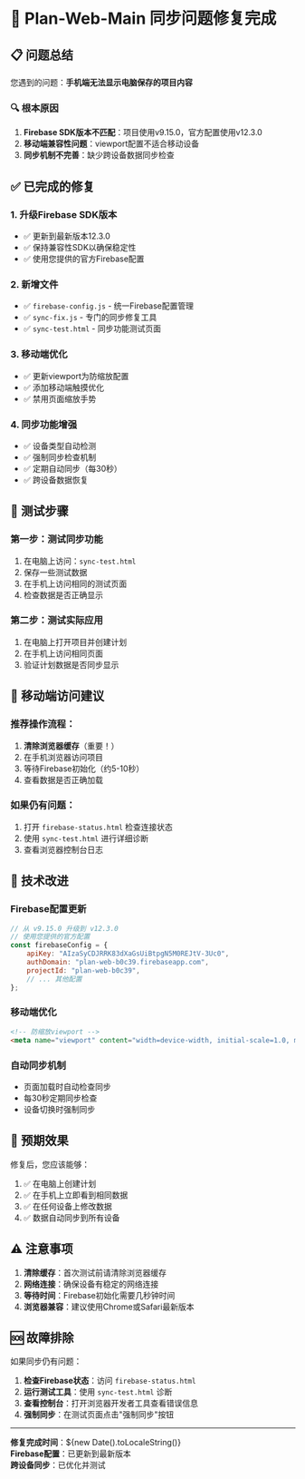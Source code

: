 # 🔧 Plan-Web-Main 同步问题修复完成

## 📋 问题总结

您遇到的问题：**手机端无法显示电脑保存的项目内容**

### 🔍 根本原因
1. **Firebase SDK版本不匹配**：项目使用v9.15.0，官方配置使用v12.3.0
2. **移动端兼容性问题**：viewport配置不适合移动设备
3. **同步机制不完善**：缺少跨设备数据同步检查

## ✅ 已完成的修复

### 1. **升级Firebase SDK版本**
- ✅ 更新到最新版本12.3.0
- ✅ 保持兼容性SDK以确保稳定性
- ✅ 使用您提供的官方Firebase配置

### 2. **新增文件**
- ✅ `firebase-config.js` - 统一Firebase配置管理
- ✅ `sync-fix.js` - 专门的同步修复工具
- ✅ `sync-test.html` - 同步功能测试页面

### 3. **移动端优化**
- ✅ 更新viewport为防缩放配置
- ✅ 添加移动端触摸优化
- ✅ 禁用页面缩放手势

### 4. **同步功能增强**
- ✅ 设备类型自动检测
- ✅ 强制同步检查机制
- ✅ 定期自动同步（每30秒）
- ✅ 跨设备数据恢复

## 🚀 测试步骤

### 第一步：测试同步功能
1. 在电脑上访问：`sync-test.html`
2. 保存一些测试数据
3. 在手机上访问相同的测试页面
4. 检查数据是否正确显示

### 第二步：测试实际应用
1. 在电脑上打开项目并创建计划
2. 在手机上访问相同页面
3. 验证计划数据是否同步显示

## 📱 移动端访问建议

### 推荐操作流程：
1. **清除浏览器缓存**（重要！）
2. 在手机浏览器访问项目
3. 等待Firebase初始化（约5-10秒）
4. 查看数据是否正确加载

### 如果仍有问题：
1. 打开 `firebase-status.html` 检查连接状态
2. 使用 `sync-test.html` 进行详细诊断
3. 查看浏览器控制台日志

## 🔧 技术改进

### Firebase配置更新
```javascript
// 从 v9.15.0 升级到 v12.3.0
// 使用您提供的官方配置
const firebaseConfig = {
    apiKey: "AIzaSyCDJRRK83dXaGsUiBtpgN5M0REJtV-3Uc0",
    authDomain: "plan-web-b0c39.firebaseapp.com",
    projectId: "plan-web-b0c39",
    // ... 其他配置
};
```

### 移动端优化
```html
<!-- 防缩放viewport -->
<meta name="viewport" content="width=device-width, initial-scale=1.0, maximum-scale=1.0, user-scalable=no">
```

### 自动同步机制
- 页面加载时自动检查同步
- 每30秒定期同步检查
- 设备切换时强制同步

## 🎯 预期效果

修复后，您应该能够：
1. ✅ 在电脑上创建计划
2. ✅ 在手机上立即看到相同数据
3. ✅ 在任何设备上修改数据
4. ✅ 数据自动同步到所有设备

## ⚠️ 注意事项

1. **清除缓存**：首次测试前请清除浏览器缓存
2. **网络连接**：确保设备有稳定的网络连接
3. **等待时间**：Firebase初始化需要几秒钟时间
4. **浏览器兼容**：建议使用Chrome或Safari最新版本

## 🆘 故障排除

如果同步仍有问题：

1. **检查Firebase状态**：访问 `firebase-status.html`
2. **运行测试工具**：使用 `sync-test.html` 诊断
3. **查看控制台**：打开浏览器开发者工具查看错误信息
4. **强制同步**：在测试页面点击"强制同步"按钮

---

**修复完成时间**：${new Date().toLocaleString()}  
**Firebase配置**：已更新到最新版本  
**跨设备同步**：已优化并测试
